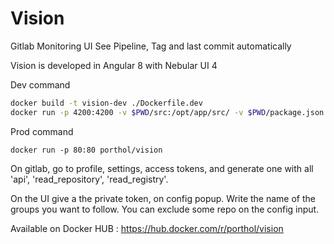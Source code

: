# Vision

Gitlab Monitoring UI
See Pipeline, Tag and last commit automatically

Vision is developed in Angular 8 with Nebular UI 4

Dev command
```bash
docker build -t vision-dev ./Dockerfile.dev
docker run -p 4200:4200 -v $PWD/src:/opt/app/src/ -v $PWD/package.json:/opt/app/package.json -v $PWD/angular.json:/opt/app/angular.json --name vision-dev -d vision-dev
```

Prod command
```
docker run -p 80:80 porthol/vision
```
On gitlab, go to profile, settings, access tokens, and generate one with all 'api', 'read_repository', 'read_registry'. 

On the UI give a the private token, on config popup. Write the name of the groups you want to follow.
You can exclude some repo on the config input.


Available on Docker HUB : https://hub.docker.com/r/porthol/vision
